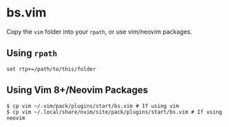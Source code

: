 # bs.vim
Copy the `vim` folder into your `rpath`, or use vim/neovim packages.

## Using `rpath`
```console
set rtp+=/path/to/this/folder
```

## Using Vim 8+/Neovim Packages
```console
$ cp vim ~/.vim/pack/plugins/start/bs.vim # If using vim
$ cp vim ~/.local/share/nvim/site/pack/plugins/start/bs.vim # If using neovim
```

